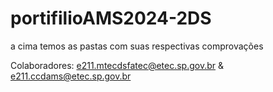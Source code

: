 # portifilioAMS2024-2DS

a cima temos as pastas com suas respectivas comprovações

Colaboradores: e211.mtecdsfatec@etec.sp.gov.br & e211.ccdams@etec.sp.gov.br



